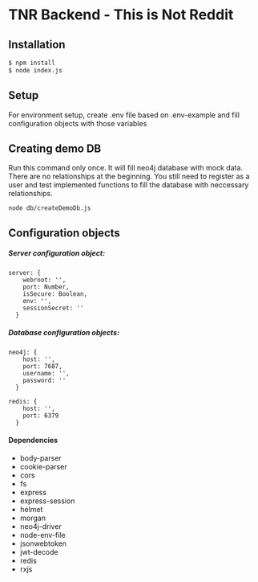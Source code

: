 # TNR Backend - This is Not Reddit

## Installation

```sh
$ npm install
$ node index.js
```

## Setup
For environment setup, create .env file based on .env-example and fill configuration objects with those variables

## Creating demo DB
Run this command only once. It will fill neo4j database with mock data. There are no relationships at the beginning. You still need to register as a user and test implemented functions to fill the database with neccessary relationships.
```
node db/createDemoDb.js
```

## Configuration objects
##### Server configuration object:
```
server: {
    webroot: '',
    port: Number,
    isSecure: Boolean,
    env: '',
    sessionSecret: ''
  }
```
##### Database configuration objects:
```
neo4j: {
    host: '',
    port: 7687,
    username: '',
    password: ''
  }

redis: {
    host: '',
    port: 6379
  }
```

#### Dependencies
* body-parser
* cookie-parser
* cors
* fs
* express
* express-session
* helmet
* morgan
* neo4j-driver
* node-env-file
* jsonwebtoken
* jwt-decode
* redis
* rxjs